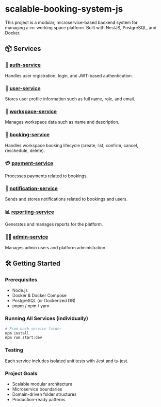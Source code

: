 # scalable-booking-system-js

This project is a modular, microservice-based backend system for managing a co-working space platform. Built with NestJS, PostgreSQL, and Docker.

## 📦 Services

### 🔐 [auth-service](./auth-service)
Handles user registration, login, and JWT-based authentication.

### 👤 [user-service](./user-service)
Stores user profile information such as full name, role, and email.

### 🏢 [workspace-service](./workspace-service)  
Manages workspace data such as name and description.

### 📅 [booking-service](./booking-service)
Handles workspace booking lifecycle (create, list, confirm, cancel, reschedule, delete).

### 💳 [payment-service](./payment-service)
Processes payments related to bookings.

### 🔔 [notification-service](./notification-service)
Sends and stores notifications related to bookings and users.

### 📊 [reporting-service](./reporting-service)
Generates and manages reports for the platform.

### 👨‍💼 [admin-service](./admin-service)
Manages admin users and platform administration.

## 🛠️ Getting Started

### Prerequisites
- Node.js
- Docker & Docker Compose
- PostgreSQL (or Dockerized DB)
- pnpm / npm / yarn

### Running All Services (individually)
```bash
# From each service folder
npm install
npm run start:dev
```

### Testing 
Each service includes isolated unit tests with Jest and ts-jest.

### Project Goals
- Scalable modular architecture
- Microservice boundaries
- Domain-driven folder structures
- Production-ready patterns